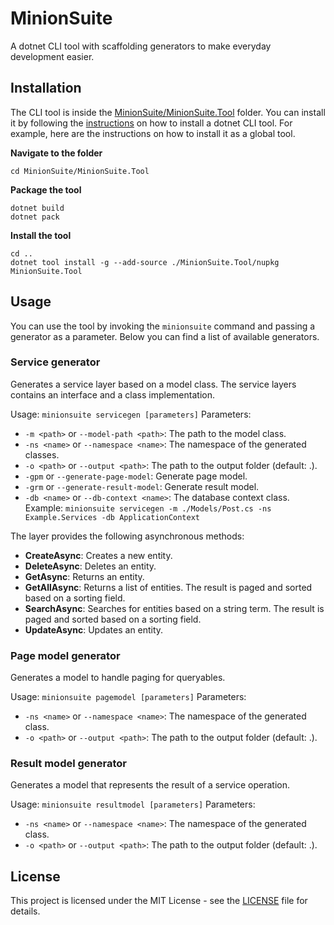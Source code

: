 # MinionSuite

A dotnet CLI tool with scaffolding generators to make everyday development easier.

## Installation

The CLI tool is inside the [MinionSuite/MinionSuite.Tool](MinionSuite/MinionSuite.Tool) folder. You can install it by following the [instructions](https://docs.microsoft.com/en-us/dotnet/core/tools/global-tools-how-to-create) on how to install a dotnet CLI tool.
For example, here are the instructions on how to install it as a global tool.

**Navigate to the folder**

```
cd MinionSuite/MinionSuite.Tool
```

**Package the tool**

```
dotnet build
dotnet pack
```

**Install the tool**

```
cd ..
dotnet tool install -g --add-source ./MinionSuite.Tool/nupkg MinionSuite.Tool
```

## Usage

You can use the tool by invoking the `minionsuite` command and passing a generator as a parameter. Below you can find a list of available generators.

### Service generator

Generates a service layer based on a model class. The service layers contains an interface and a class implementation.

Usage: `minionsuite servicegen [parameters]`
Parameters:
- `-m <path>` or `--model-path <path>`: The path to the model class.
- `-ns <name>` or `--namespace <name>`: The namespace of the generated classes.
- `-o <path>` or `--output <path>`: The path to the output folder (default: .).
- `-gpm` or `--generate-page-model`: Generate page model.
- `-grm` or `--generate-result-model`: Generate result model.
- `-db <name>` or `--db-context <name>`: The database context class.
Example: `minionsuite servicegen -m ./Models/Post.cs -ns Example.Services -db ApplicationContext`

The layer provides the following asynchronous methods:
- **CreateAsync**: Creates a new entity.
- **DeleteAsync**: Deletes an entity.
- **GetAsync**: Returns an entity.
- **GetAllAsync**: Returns a list of entities. The result is paged and sorted based on a sorting field.
- **SearchAsync**: Searches for entities based on a string term. The result is paged and sorted based on a sorting field.
- **UpdateAsync**: Updates an entity.

### Page model generator

Generates a model to handle paging for queryables.

Usage: `minionsuite pagemodel [parameters]`
Parameters:
- `-ns <name>` or `--namespace <name>`: The namespace of the generated class.
- `-o <path>` or `--output <path>`: The path to the output folder (default: .).

### Result model generator

Generates a model that represents the result of a service operation.

Usage: `minionsuite resultmodel [parameters]`
Parameters:
- `-ns <name>` or `--namespace <name>`: The namespace of the generated class.
- `-o <path>` or `--output <path>`: The path to the output folder (default: .).

## License

This project is licensed under the MIT License - see the [LICENSE](LICENSE) file for details.
